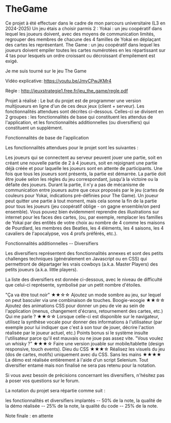 # TheGame
Ce projet à été effectuer dans le cadre de mon parcours universitaire (L3 en 2024-2025)
Un jeu étais a choisir parmis 2 : 
Yokai : un jeu coopératif dans lequel les joueurs doivent, avec des moyens de communication limités, regrouper des membres de chacune des 4 familles de Yokai en déplaçant des cartes les représentant.
The Game : un jeu coopératif dans lequel les joueurs doivent empiler toutes les cartes numérotées en les répartissant sur 4 tas pour lesquels un ordre croissant ou décroissant d'empilement est exigé.

Je me suis tourné sur le jeu The Game

Vidéo explicative: https://youtu.be/JmyCPwJKMr4 

Règle : http://jeuxstrategie1.free.fr/jeu_the_game/regle.pdf

Projet à réalisé :
Le but du projet est de programmer une version multijoueurs en ligne d'un de ces deux jeux (client + serveur). Les fonctionnalités attendues sont décrites ci-dessous. Celles-ci se divisent en 2 groupes : les fonctionnalités de base qui constituent les attendus de l'application, et les fonctionnalités additionnelles (ou diversifiers) qui constituent un supplément.

Fonctionnalités de base de l'application

Les fonctionnalités attendues pour le projet sont les suivantes :

Les joueurs qui se connectent au serveur peuvent jouer une partie, soit en créant une nouvelle partie de 2 à 4 joueurs, soit en rejoignant une partie déjà créée et pour laquelle les joueurs sont en attente de participants.
Une fois que tous les joueurs sont présents, la partie est démarrée.
La partie doit être jouée selon les règles du jeu correspondant, jusqu'à la victoire ou la défaite des joueurs.
Durant la partie, il n'y a pas de mécanisme de communication entre joueurs autre que ceux proposés par le jeu (cartes de couleurs pour Yokai, indications pré-définies pour The Game).
Un joueur peut quitter une partie à tout moment, mais cela sonne la fin de la partie pour tous les joueurs (jeu coopératif oblige - on gagne ensemble/on perd ensemble).
Vous pouvez bien évidemment reprendre des illustrations sur internet pour les faces des cartes, (ou, par exemple, remplacer les familles de Yokai par des entités de votre choix au nombre de 4 comme les maisons de Pourdlard, les membres des Beatles, les 4 éléments, les 4 saisons, les 4 cavaliers de l'apocalypse, vos 4 profs préférés, etc.).

Fonctionnalités additionnelles -- Diversifiers

Les diversifiers représentent des fonctionnalités annexes et sont des petits challenges techniques (généralement en Javascript ou en CSS) qui permettront de départager les vrais cowboys (a.k.a. Master Players) des petits joueurs (a.k.a. little players).

La liste des diversifiers est donnée ci-dessous, avec le niveau de difficulté que celui-ci représente, symbolisé par un petit nombre d'étoiles.

"Ça va être tout noir" ★★☆☆ 
Ajoutez un mode sombre au jeu, sur lequel on peut basculer via une combinaison de touches.
Boogie-woogie ★★☆☆
Ajoutez des animations CSS pour donner un peu de vie au sein de l'application (menus, changement d'écrans, retournement des cartes, etc.)
Qui me parle ? ★★☆☆ 
Lorsque celle-ci est disponible sur le navigateur, utilisez la synthèse vocale pour donner des informations à l'utilisateur (par exemple pour lui indiquer que c'est à son tour de jouer, décrire l'action réalisée par le joueur actuel, etc.)
Points bonus si le système insulte l'utilisateur parce qu'il est mauvais ou ne joue pas assez vite.
"Vous voulez un whisky ?" ★★★☆
Faire une version jouable sur mobile/tablette (design responsive, touch events).
Dieu du CSS ★★★☆
Réalisez les visuels du jeu (dos de cartes, motifs) uniquement avec du CSS.
Sans les mains ★★★★ 
La démo est réalisée entièrement à l'aide d'un script Selenium.
Tout diversifier entamé mais non finalisé ne sera pas retenu pour la notation.

Si vous avez besoin de précisions concernant les diversifiers, n'hésitez pas à poser vos questions sur le forum.

La notation du projet sera répartie comme suit :

les fonctionnalités et diversifiers implantés -- 50% de la note,
la qualité de la démo réalisée -- 25% de la note,
la qualité du code -- 25% de la note.

Note finale : en attente
